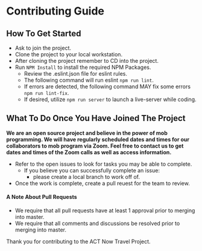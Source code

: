# Contributing Guide

## How To Get Started

- Ask to join the project.
- Clone the project to your local workstation.
- After cloning the project remember to CD into the project.
- Run ```NPM Install``` to install the required NPM Packages.
  - Review the .eslint.json file for eslint rules.
  - The following command will run eslint ```npm run lint```.
  - If errors are detected, the following command MAY fix some errors ```npm run lint-fix```.
  - If desired, utilize ```npm run server``` to launch a live-server while coding.

## What To Do Once You Have Joined The Project

**We are an open source project and believe in the power of mob programming. We will have regularly scheduled dates and times for our collaborators to mob program via Zoom. Feel free to contact us to get dates and times of the Zoom calls as well as access information.**

- Refer to the open issues to look for tasks you may be able to complete.  
  - If you believe you can successfully complete an issue:
    - please create a local branch to work off of.
- Once the work is complete, create a pull reuest for the team to review.

#### A Note About Pull Requests
  - We require that all pull requests have at least 1 approval prior to merging into master.
  - We require that all comments and discussions be resolved prior to merging into master.

Thank you for contributing to the ACT Now Travel Project.